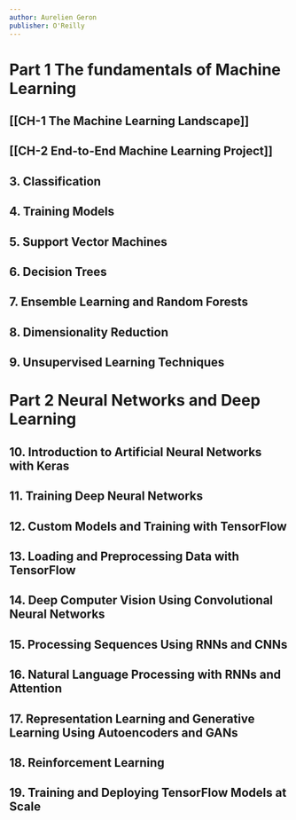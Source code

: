```yaml
---
author: Aurelien Geron
publisher: O'Reilly
---
```


# Part 1 The fundamentals of Machine Learning

## [[CH-1 The Machine Learning Landscape]]

## [[CH-2 End-to-End Machine Learning Project]]

## 3. Classification

## 4. Training Models

## 5. Support Vector Machines

## 6. Decision Trees

## 7. Ensemble Learning and Random Forests

## 8. Dimensionality Reduction

## 9. Unsupervised Learning Techniques

# Part 2 Neural Networks and Deep Learning

## 10. Introduction to Artificial Neural Networks with Keras

## 11. Training Deep Neural Networks

## 12. Custom Models and Training with TensorFlow

## 13. Loading and Preprocessing Data with TensorFlow

## 14. Deep Computer Vision Using Convolutional Neural Networks

## 15. Processing Sequences Using RNNs and CNNs

## 16. Natural Language Processing with RNNs and Attention

## 17. Representation Learning and Generative Learning Using Autoencoders and GANs

## 18. Reinforcement Learning

## 19. Training and Deploying TensorFlow Models at Scale

